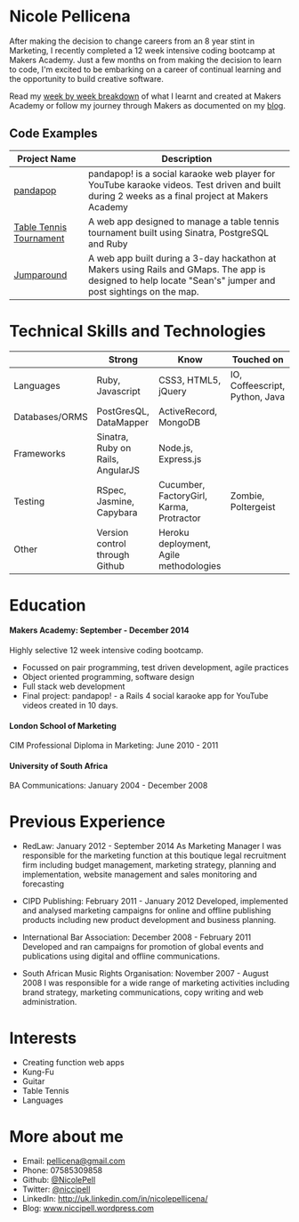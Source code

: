 Nicole Pellicena
================
After making the decision to change careers from an 8 year stint in Marketing, I recently completed a 12 week intensive coding bootcamp at Makers Academy. Just a few months on from making the decision to learn to code, I'm excited to be embarking on a career of continual learning and the opportunity to build creative software.

Read my [week by week breakdown](https://github.com/NicolePell/course_in_review_2014_sept) of what I learnt and created at Makers Academy or follow my journey through Makers as documented on my [blog](www.niccipell.wordpress.com).

Code Examples
-------------
|Project Name | Description |
|-------------|-------------|
|[pandapop](https://github.com/nicolepell/pandapop)| pandapop! is a social karaoke web player for YouTube karaoke videos. Test driven and built during 2 weeks as a final project at Makers Academy|
|[Table Tennis Tournament](https://github.com/nicolepell/tournament_prog)|A web app designed to manage a table tennis tournament built using Sinatra, PostgreSQL and Ruby|
|[Jumparound](https://github.com/NicolePell/jumparound)|A web app built during a 3-day hackathon at Makers using Rails and GMaps. The app is designed to help locate "Sean's" jumper and post sightings on the map.|


Technical Skills and Technologies
=================================

| |Strong|Know|Touched on|
|---------|----------------|-------------------|------------------------------|
|Languages|Ruby, Javascript|CSS3, HTML5, jQuery|IO, Coffeescript, Python, Java|
|Databases/ORMS|PostGresQL, DataMapper|ActiveRecord, MongoDB|                 |
|Frameworks|Sinatra, Ruby on Rails, AngularJS|Node.js, Express.js|                       |
|Testing|RSpec, Jasmine, Capybara|Cucumber, FactoryGirl, Karma, Protractor|Zombie, Poltergeist|
|Other|Version control through Github|Heroku deployment, Agile methodologies| |

Education
==============
#### Makers Academy: September - December 2014
Highly selective 12 week intensive coding bootcamp.
- Focussed on pair programming, test driven development, agile practices
- Object oriented programming, software design
- Full stack web development
- Final project: pandapop! - a Rails 4 social karaoke app for YouTube videos created in 10 days.

#### London School of Marketing
CIM Professional Diploma in Marketing: June 2010 - 2011

#### University of South Africa
BA Communications: January 2004 - December 2008

Previous Experience
===================
- RedLaw: January 2012 - September 2014
As Marketing Manager I was responsible for the marketing function at this boutique legal recruitment firm including budget management, marketing strategy, planning and implementation, website management and sales monitoring and forecasting

- CIPD Publishing: February 2011 - January 2012
Developed, implemented and analysed marketing campaigns for online and offline publishing products including new product development and business planning.

- International Bar Association: December 2008 - February 2011
Developed and ran campaigns for promotion of global events and publications using digital and offline communications.

- South African Music Rights Organisation: November 2007 - August 2008
I was responsible for a wide range of marketing activities including brand strategy, marketing communications, copy writing and web administration.

Interests
=========
- Creating function web apps
- Kung-Fu
- Guitar
- Table Tennis
- Languages

More about me
=============
- Email: [pellicena@gmail.com](pellicena@gmail.com)
- Phone: 07585309858
- Github: [@NicolePell](https://github.com/nicolepell)
- Twitter: [@niccipell](https://twitter.com/niccipell)
- LinkedIn: http://uk.linkedin.com/in/nicolepellicena/
- Blog: www.niccipell.wordpress.com
